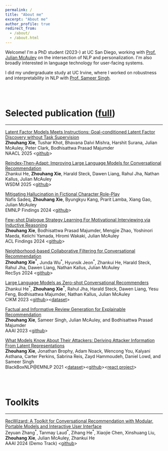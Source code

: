 ```yaml
---
permalink: /
title: "About me"
excerpt: "About me"
author_profile: true
redirect_from: 
  - /about/
  - /about.html
---
```


Welcome! I'm a PhD student (2023-) at UC San Diego, working with [Prof. Julian McAuley](https://cseweb.ucsd.edu/~jmcauley/) on the intersection of NLP and personalization. I'm also broadly interested in language technology for user-facing systems.

I did my undergraduate study at UC Irvine, where I worked on robustness and interpretability in NLP with [Prof. Sameer Singh](https://sameersingh.org/). 


<br><br>
<h1>Selected publication (<a href="https://scholar.google.com/citations?hl=en&user=NW_2acoAAAAJ">full</a>)</h1>

---

<div>
  <p>
    <a href="https://zhouhanxie.github.io/">Latent Factor Models Meets Instructions: Goal-conditioned Latent Factor Discovery without Task Supervision</a><br>
    <strong>Zhouhang Xie</strong>, Tushar Khot, Bhavana Dalvi Mishra, Harshit Surana, Julian McAuley, Peter Clark, Bodhisattwa Prasad Majumder <br>
    NAACL 2025 &lt;<a href="https://github.com/allenai/instructLF">github</a>&gt;
  </p>

  <p>
    <a href="https://arxiv.org/abs/2405.12119">Reindex-Then-Adapt: Improving Large Language Models for Conversational Recommendation</a><br>
    Zhankui He, <strong>Zhouhang Xie</strong>, Harald Steck, Dawen Liang, Rahul Jha, Nathan Kallus, Julian McAuley <br>
    WSDM 2025 &lt;<a href="https://github.com/AaronHeee/Reindex-Then-Adapt">github</a>&gt;
  </p>

  <p>
    <a href="https://arxiv.org/abs/2406.17260">Mitigating Hallucination in Fictional Character Role-Play</a><br>
    Nafis Sadeq, <strong>Zhouhang Xie</strong>, Byungkyu Kang, Prarit Lamba, Xiang Gao, Julian McAuley <br>
    EMNLP Findings 2024 &lt;<a href="https://github.com/NafisSadeq/rolefact">github</a>&gt;
  </p>

  <p>
    <a href="https://arxiv.org/abs/2403.15737">Few-shot Dialogue Strategy Learning For Motivational Interviewing via Inductive Reasoning</a><br>
    <strong>Zhouhang Xie</strong>, Bodhisattwa Prasad Majumder, Mengjie Zhao, Yoshinori Maeda, Keiichi Yamada, Hiromi Wakaki, Julian McAuley <br>
    ACL Findings 2024 &lt;<a href="https://github.com/zhouhanxie/DIIR">github</a>&gt;
  </p>

  <p>
    <a href="https://dl.acm.org/doi/abs/10.1145/3640457.3688191">Neighborhood-based Collaborative Filtering for Conversational Recommendation</a><br>
    <strong>Zhouhang Xie<sup>*</sup></strong>, Junda Wu<sup>*</sup>, Hyunsik Jeon<sup>*</sup>, Zhankui He, Harald Steck, Rahul Jha, Dawen Liang, Nathan Kallus, Julian McAuley <br>
    RecSys 2024 &lt;<a href="https://github.com/zhouhanxie/neighborhood-based-CF-for-CRS">github</a>&gt;
  </p>

  <p>
    <a href="https://arxiv.org/abs/2308.10053">Large Language Models as Zero-shot Conversational Recommenders</a><br>
    Zhankui He<sup>*</sup>, <strong>Zhouhang Xie<sup>*</sup></strong>, Rahul Jha, Harald Steck, Dawen Liang, Yesu Feng, Bodhisattwa Majumder, Nathan Kallus, Julian McAuley <br>
    CIKM 2023 &lt;<a href="https://github.com/AaronHeee/LLMs-as-Zero-Shot-Conversational-RecSys">github</a>&gt;&lt;<a href="https://huggingface.co/datasets/ZhankuiHe/reddit_cikm">dataset</a>&gt;
  </p>

  <p>
    <a href="https://arxiv.org/abs/2209.12613">Factual and Informative Review Generation for Explainable Recommendation</a><br>
    <strong>Zhouhang Xie</strong>, Sameer Singh, Julian McAuley, and Bodhisattwa Prasad Majumder <br>
    AAAI 2023 &lt;<a href="https://github.com/zhouhanxie/PRAG">github</a>&gt;
  </p>

  <p>
    <a href="https://aclanthology.org/2021.blackboxnlp-1.6/">What Models Know About Their Attackers: Deriving Attacker Information From Latent Representations</a><br>
    <strong>Zhouhang Xie</strong>, Jonathan Brophy, Adam Noack, Wencong You, Kalyani Asthana, Carter Perkins, Sabrina Reis, Zayd Hammoudeh, Daniel Lowd, and Sameer Singh <br>
    BlackBoxNLP@EMNLP 2021 &lt;<a href="https://react-nlp.github.io/tcab/">dataset</a>&gt;&lt;<a href="https://github.com/REACT-NLP">github</a>&gt;&lt;<a href="https://arxiv.org/abs/2201.08555">react project</a>&gt;
  </p>
</div>

<br><br>
<h1>Toolkits</h1>

---

<div>
  <p>
    <a href="https://arxiv.org/abs/2402.15591">RecWizard: A Toolkit for Conversational Recommendation with Modular, Portable Models and Interactive User Interface</a><br>
    Zeyuan Zhang<sup>*</sup>, Tanmay Laud<sup>*</sup>, Zihang He<sup>*</sup>, Xiaojie Chen, Xinshuang Liu, <strong>Zhouhang Xie</strong>, Julian McAuley, Zhankui He <br>
    AAAI 2024 (Demo Track) &lt;<a href="https://github.com/McAuley-Lab/RecWizard">github</a>&gt;
  </p>
</div>




